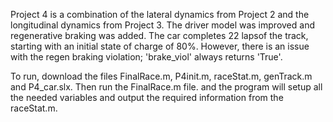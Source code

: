 Project 4 is a combination of the lateral dynamics from Project 2 and the longitudinal dynamics from Project 3. The driver model was improved and regenerative braking was added. The car completes 22 lapsof the track, starting with an initial state of charge of 80%. However, there is an issue with the regen braking violation; 'brake_viol' always returns 'True'.

To run, download the files FinalRace.m, P4init.m, raceStat.m, genTrack.m and P4_car.slx. Then run the FinalRace.m file. and the program will setup all the
needed variables and output the required information from the raceStat.m.
